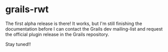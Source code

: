 grails-rwt
==========

The first alpha release is there! It works, but I'm still finishing the documentation before I can
contact the Grails dev mailing-list and request the official plugin release in the Grails repository.

Stay tuned!!